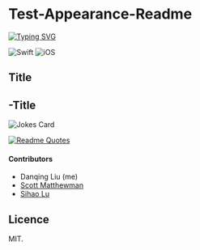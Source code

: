 # Test-Appearance-Readme

[![Typing SVG](https://readme-typing-svg.herokuapp.com?font=Fira+Code&pause=1000&color=F7AF10&width=435&lines=Party+app+TeamBoom)](https://git.io/typing-svg)

![Swift](https://img.shields.io/badge/swift-F54A2A?style=for-the-badge&logo=swift&logoColor=white) 
![iOS](https://img.shields.io/badge/iOS-000000?style=for-the-badge&logo=ios&logoColor=white)

## Title
## -Title

![Jokes Card](https://readme-jokes.vercel.app/api)

[![Readme Quotes](https://quotes-github-readme.vercel.app/api?type=horizontal&theme=dark)](https://github.com/piyushsuthar/github-readme-quotes)

#### Contributors

* Danqing Liu (me)
* [Scott Matthewman](https://github.com/scottmatthewman)
* [Sihao Lu](https://github.com/DJBen)


## Licence

MIT.
